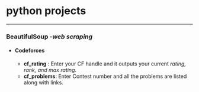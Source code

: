 # python projects
___
### BeautifulSoup  -*web scraping*
 - #### Codeforces
   - **cf_rating** : Enter your CF handle and it outputs your current _rating, rank, and max rating_.
   - **cf_problems**: Enter Contest number and all the problems are listed along with links.
